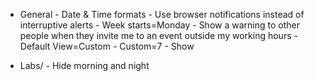 * General
        - Date & Time formats
        - Use browser notifications instead of interruptive alerts
        - Week starts=Monday
        - Show a warning to other people when they invite me to an event outside my working hours
        - Default View=Custom
        - Custom=7
        - Show

* Labs/
        - Hide morning and night
